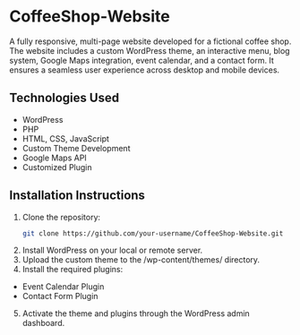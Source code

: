# CoffeeShop-Website
A fully responsive, multi-page website developed for a fictional coffee shop. The website includes a custom WordPress theme, an interactive menu, blog system, Google Maps integration, event calendar, and a contact form. It ensures a seamless user experience across desktop and mobile devices.

## Technologies Used
- WordPress
- PHP
- HTML, CSS, JavaScript
- Custom Theme Development
- Google Maps API
- Customized Plugin

## Installation Instructions
1. Clone the repository:
   ```bash
   git clone https://github.com/your-username/CoffeeShop-Website.git

2. Install WordPress on your local or remote server.
3. Upload the custom theme to the /wp-content/themes/ directory.
4. Install the required plugins:
  - Event Calendar Plugin
  - Contact Form Plugin
5. Activate the theme and plugins through the WordPress admin dashboard.
